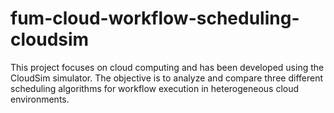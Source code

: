 # fum-cloud-workflow-scheduling-cloudsim
This project focuses on cloud computing and has been developed using the CloudSim simulator. The objective is to analyze and compare three different scheduling algorithms for workflow execution in heterogeneous cloud environments.
